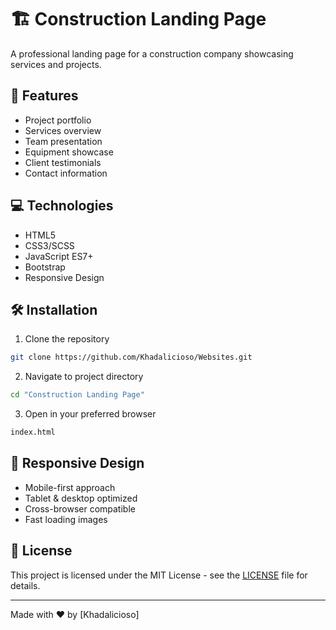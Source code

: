 # 🏗️ Construction Landing Page

A professional landing page for a construction company showcasing services and projects.

## 🚀 Features

- Project portfolio
- Services overview
- Team presentation
- Equipment showcase
- Client testimonials
- Contact information

## 💻 Technologies

- HTML5
- CSS3/SCSS
- JavaScript ES7+
- Bootstrap
- Responsive Design

## 🛠️ Installation

1. Clone the repository
```bash
git clone https://github.com/Khadalicioso/Websites.git
```

2. Navigate to project directory
```bash
cd "Construction Landing Page"
```

3. Open in your preferred browser
```bash
index.html
```

## 📱 Responsive Design

- Mobile-first approach
- Tablet & desktop optimized
- Cross-browser compatible
- Fast loading images

## 📄 License

This project is licensed under the MIT License - see the [LICENSE](../LICENSE) file for details.

---

Made with ❤️ by [Khadalicioso]
